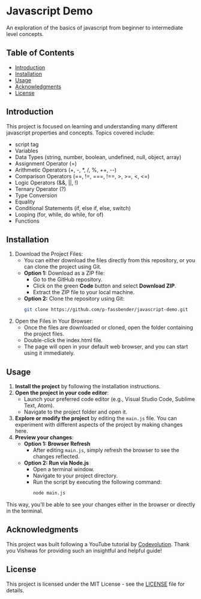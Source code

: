 # Javascript Demo
An exploration of the basics of javascript from beginner to intermediate level concepts.

## Table of Contents
- [Introduction](#introduction)
- [Installation](#installation)
- [Usage](#usage)
- [Acknowledgments](#acknowledgments)
- [License](#license)

## Introduction
This project is focused on learning and understanding many different javascript properties and concepts. Topics covered include:
- script tag
- Variables
- Data Types (string, number, boolean, undefined, null, object, array)
- Assignment Operator (=)
- Arithmetic Operators (+, -, *, /, %, ++, --)
- Comparison Operators (==, !=, ===, !==, >, >=, <, <=)
- Logic Operators (&&, ||, !)
- Ternary Operator (?)
- Type Conversion
- Equality
- Conditional Statements (if, else if, else, switch)
- Looping (for, while, do while, for of)
- Functions

## Installation
1. Download the Project Files:
    - You can either download the files directly from this repository, or you can clone the project using Git.
    - **Option 1:** Download as a ZIP file:
      - Go to the GitHub repository.
      - Click on the green **Code** button and select **Download ZIP**.
      - Extract the ZIP file to your local machine.
    - **Option 2:** Clone the repository using Git:
      ```bash
      git clone https://github.com/p-fassbender/javascript-demo.git
      ```
2. Open the Files in Your Browser:
    - Once the files are downloaded or cloned, open the folder containing the project files.
    - Double-click the index.html file.
    - The page will open in your default web browser, and you can start using it immediately.

## Usage
1. **Install the project** by following the installation instructions.
2. **Open the project in your code editor**:
    - Launch your preferred code editor (e.g., Visual Studio Code, Sublime Text, Atom).
    - Navigate to the project folder and open it.
3. **Explore or modify the project** by editing the `main.js` file. You can experiment with different aspects of the project by making changes here.
4. **Preview your changes**:
    - **Option 1: Browser Refresh**
        - After editing `main.js`, simply refresh the browser to see the changes reflected.
    - **Option 2: Run via Node.js**
        - Open a terminal window.
        - Navigate to your project directory.
        - Run the script by executing the following command:
          ```bash
          node main.js
          ```
This way, you'll be able to see your changes either in the browser or directly in the terminal.

## Acknowledgments
This project was built following a YouTube tutorial by [Codevolution](https://www.youtube.com/watch?v=XIOLqoPHCJ4). 
Thank you Vishwas for providing such an insightful and helpful guide!

## License
This project is licensed under the MIT License - see the [LICENSE](LICENSE) file for details.
